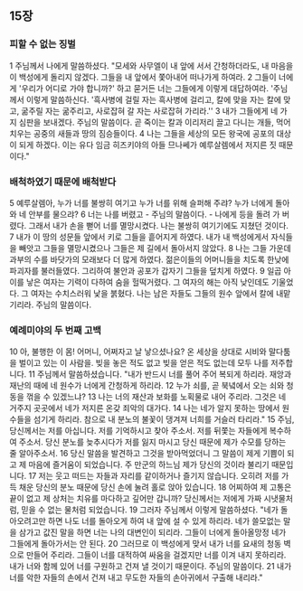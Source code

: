 ## 15장
### 피할 수 없는 징벌
1 주님께서 나에게 말씀하셨다. "모세와 사무엘이 내 앞에 서서 간청하더라도, 내 마음을 이 백성에게 돌리지 않겠다. 그들을 내 앞에서 쫓아내어 떠나가게 하여라.
2 그들이 너에게 '우리가 어디로 가야 합니까?' 하고 묻거든 너는 그들에게 이렇게 대답하여라. '주님께서 이렇게 말씀하신다. '흑사병에 걸릴 자는 흑사병에 걸리고, 칼에 맞을 자는 칼에 맞고, 굶주릴 자는 굶주리고, 사로잡혀 갈 자는 사로잡혀 가리라.''
3 내가 그들에게 네 가지 심판을 보내겠다. 주님의 말씀이다. 곧 죽이는 칼과 이리저리 끌고 다니는 개들, 먹어 치우는 공중의 새들과 땅의 짐승들이다.
4 나는 그들을 세상의 모든 왕국에 공포의 대상이 되게 하겠다. 이는 유다 임금 히즈키야의 아들 므나쎄가 예루살렘에서 저지른 짓 때문이다."
### 배척하였기 때문에 배척받다
5 예루살렘아, 누가 너를 불쌍히 여기고 누가 너를 위해 슬퍼해 주랴? 누가 너에게 돌아와 네 안부를 물으랴?
6 너는 나를 버렸고 - 주님의 말씀이다. - 나에게 등을 돌려 가 버렸다. 그래서 내가 손을 뻗어 너를 멸망시켰다. 나는 불쌍히 여기기에도 지쳤던 것이다.
7 내가 이 땅의 성문들 앞에서 키로 그들을 흩어지게 하였다. 내가 내 백성에게서 자식들을 빼앗고 그들을 멸망시켰으나 그들은 제 길에서 돌아서지 않았다.
8 나는 그들 가운데 과부의 수를 바닷가의 모래보다 더 많게 하였다. 젊은이들의 어머니들을 치도록 한낮에 파괴자를 불러들였다. 그리하여 불안과 공포가 갑자기 그들을 덮치게 하였다.
9 일곱 아이를 낳은 여자는 기력이 다하여 숨을 헐떡거렸다. 그 여자의 해는 아직 낮인데도 기울었다. 그 여자는 수치스러워 낯을 붉혔다. 나는 남은 자들도 그들의 원수 앞에서 칼에 내맡기리라. 주님의 말씀이다.
### 예례미야의 두 번째 고백
10 아, 불행한 이 몸! 어머니, 어쩌자고 날 낳으셨나요? 온 세상을 상대로 시비와 말다툼을 벌이고 있는 이 사람을. 빚을 놓은 적도 없고 빚을 얻은 적도 없는데 모두 나를 저주합니다.
11 주님께서 말씀하셨습니다. "내가 반드시 너를 풀어 주어 복되게 하리라. 재앙과 재난의 때에 네 원수가 너에게 간청하게 하리라.
12 누가 쇠를, 곧 북녘에서 오는 쇠와 청동을 꺾을 수 있겠느냐?
13 나는 너의 재산과 보화를 노획물로 내어 주리라. 그것은 네 거주지 곳곳에서 네가 저지른 온갖 죄악의 대가다.
14 나는 네가 알지 못하는 땅에서 원수들을 섬기게 하리라. 참으로 내 분노의 불꽃이 댕겨져 너희를 거슬러 타리라."
15 주님, 당신께서는 저를 아십니다. 저를 기억하시고 찾아 주소서. 저를 뒤쫓는 자들에게 복수하여 주소서. 당신 분노를 늦추시다가 저를 잃지 마시고 당신 때문에 제가 수모를 당하는 줄 알아주소서.
16 당신 말씀을 발견하고 그것을 받아먹었더니 그 말씀이 제게 기쁨이 되고 제 마음에 즐거움이 되었습니다. 주 만군의 하느님 제가 당신의 것이라 불리기 때문입니다.
17 저는 웃고 떠드는 자들과 자리를 같이하거나 즐기지 않습니다. 오히려 저를 가득 채운 당신의 분노 때문에 당신 손에 눌려 홀로 앉아 있습니다.
18 어찌하여 제 고통은 끝이 없고 제 상처는 치유를 마다하고 깊어만 갑니까? 당신께서는 저에게 가짜 시냇물처럼, 믿을 수 없는 물처럼 되었습니다.
19 그러자 주님께서 이렇게 말씀하셨다. "네가 돌아오려고만 하면 나도 너를 돌아오게 하여 내 앞에 설 수 있게 하리라. 네가 쓸모없는 말을 삼가고 값진 말을 하면 너는 나의 대변인이 되리라. 그들이 너에게 돌아올망정 네가 그들에게 돌아가서는 안 된다.
20 그러므로 이 백성에게 맞서 내가 너를 요새의 청동 벽으로 만들어 주리라. 그들이 너를 대적하여 싸움을 걸겠지만 너를 이겨 내지 못하리라. 내가 너와 함께 있어 너를 구원하고 건져 낼 것이기 때문이다. 주님의 말씀이다.
21 내가 너를 악한 자들의 손에서 건져 내고 무도한 자들의 손아귀에서 구출해 내리라."
